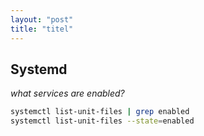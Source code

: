 ```yaml
---
layout: "post"
title: "titel"
---
```


## Systemd

*what services are enabled?*

```bash
systemctl list-unit-files | grep enabled
systemctl list-unit-files --state=enabled
```

